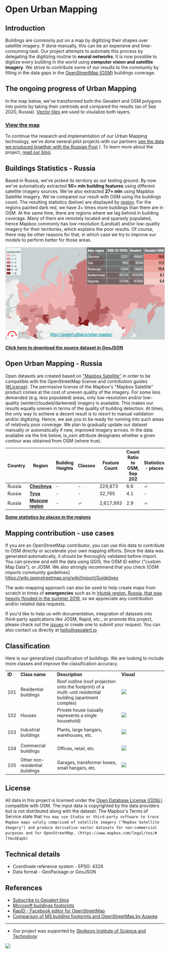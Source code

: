 # Open Urban Mapping

Introduction
------------
Buildings are commonly put on a map by digitizing their shapes over satellite imagery. If done manually, this can be an expensive and time-consuming task. Our project attempts to automate this process by delegating the digitizing routine to **neural networks**. It is now possible to digitize every building in the world using **computer vision and satellite imagery**. We strive to contribute some of our results to the community by filling in the data gaps in the [OpenStreetMap (OSM)](https://www.openstreetmap.org) buildings coverage.      

## The ongoing progress of Urban Mapping

In the map below, we've transformed both the Geoalert and OSM polygons into points by taking their centroids and compared the results (as of Sep 2020, Russia). [Vector tiles](https://en.wikipedia.org/wiki/Vector_tiles) are used to visulalize both layers.

### [View the map](https://geoalert.github.io/urban-mapping/) 


To continue the research and implementation of our Urban Mapping teсhnology, we've done several pilot projects with our partners [see the data we produced together with the Russian Post](https://github.com/Geoalert/vidnoe_benchmark) ). To learn more about the project, [read our blog](https://medium.com/geoalert-platform-urban-monitoring/urban-mapping-54-m-buildings-in-russia-10dc942ac2c4).


## Buildings Statistics - Russia

Based in Russia, we've picked its territory as our testing ground. By now we've automaticaly extracted **50+ mln building features** using different satellite imagery sources. We've also extracted **27+ mln** using Mapblox Satellite imagery. We've compared our result with OSM using the buildings count. The resulting statistics (below) are displayed by [region](https://en.wikipedia.org/wiki/Federal_subjects_of_Russia). For the regions painted dark red, we have 3+ times more buildings than there are in OSM. At the same time, there are regions where we lag behind in building coverage. Many of them are remotely located and sparsely populated, hence Mapbox commonly has low-resolution (Landsat) and/or low-quality imagery for their territories, which explains the poor results. Of course, there may be other reasons for that, in which case we try to improve our models to perform better for those areas.   

![**Building count ratio Geoalert/OSM - Russia, by region**](src/images/comparison_OSM-Geoalert.png)

[**Click here to download the source dataset in GeoJSON**](https://github.com/Geoalert/urban-mapping/blob/master/russia_regions_stats.geojson)


## Open Urban Mapping - Russia

Open datasets are created based on ["Mapbox Satellite"](https://www.mapbox.com/maps/satellite) in order to be compatible with the OpenStreetMap license and contribution guides ([#License](#license)).
The permissive license of the Mapbox's "Mapbox Satellite" product comes at the cost of uneven quality of the imagery. For some less demanded (e.g. less populated) areas, only low-resolution and/or low-quality (winter/clouded/darkened) imagery is available. This makes our results equally uneven in terms of the quality of building detection. At times, the only way to achieve a decent result is to resort to manual validation and/or digitizing. Hence, we ask you to be ready for running into such areas of relatively poor coverage. We plan to gradually update our dataset manually or automatically if new, improved imagery arrives. In the data available via the link below, is_osm attribute designates whether a given contour was obtained from OSM (where true).

|Country|Region|Building Heights| Classes |Feature Count| Count Ratio to OSM, Sep 202| Statistics - places | Format | Size (unzipped) |
|-------------|------------|----------|----------|-----------|------------|------------|----------|-------------|
|Russia|[**Chechnya**](https://bit.ly/30voBD4)| - | - | 229,873| 6.6 | ✓ | GeoPackage | 76MB |
|Russia|[**Tyva**](https://bit.ly/3lEh6l8)| - | - | 32,765| 4.1 | - | GeoPackage | 15MB |
|Russia|[**Moscow region**](https://bit.ly/2T6R5P8)| - | ✓ | 2,617,993 | 2.9 | ✓ | GeoPackage | 607MB |

[**Some statistics by places in the regions**](https://bit.ly/36wstr4)

## Mapping contribution - use cases
If you are an OpenStreetMap contributor, you can use this data to contribute to OSM directly or accelerate your own mapping efforts. Since the data was generated automatically, it should be thoroughly validated before import. You can preview and edit the data using QGIS, the OSM ID editor ("custom Map Data"), or JOSM. We also strongly recommend that you check [OSM imports community guidelines] https://wiki.openstreetmap.org/wiki/Import/Guidelines

The auto-mapping approach can also be used to help create maps from scratch in times of **emergencies** such as in [Irkutsk region, Russia, that was heavily flooded in the summer 2019](https://geoalert.github.io/Irkutsk-flood/), so we appreciate any contribution and/or related data requests.

If you'd like to help us with documentation, integration of datasets into third-party applications like JOSM, Rapid, etc., or promote this project, please check out the [issues](https://github.com/Geoalert/urban-mapping/issues) or create one to submit your request. You can also contact us directly at [hello@geoalert.io](mailto:hello@geoalert.io)

## Classification
Here is our generalized classification of buildings. We are looking to include more classes and improve the classification accuracy.

<table>
  <tr>
   <td><strong>ID</strong>
   </td>
   <td><strong>Class name</strong>
   </td>
   <td><strong>Description</strong>
   </td>
   <td width="130px"><strong>Visual</strong>
   </td>
  </tr>

  <tr>
   <td><p style="text-align: right">
101</p>

   </td>
   <td>Residential buildings
   </td>
   <td>Roof outline (roof projection onto the footprint) of a multi-unit residential building (apartment complex)
   </td>
   <td><img src="https://aeronetlab.space/img/class_img/101.png"/>
   </td>
  </tr>
 
  <tr>
   <td><p style="text-align: right">
102</p>

   </td>
   <td>Houses
   </td>
   <td>
    Private house (usually represents a single household)
   </td>
   <td><img src="https://aeronetlab.space/img/class_img/102.png" />
   </td>
  </tr>
 
 <tr>
   <td><p style="text-align: right">
103</p>

   </td>
   <td>Industrial buildings
   </td>
   <td>Plants, large hangars, warehouses, etc.
   </td>
   <td><img src="https://aeronetlab.space/img/class_img/103.png" />
   </td>
  </tr>
  
  
 <tr>
   <td><p style="text-align: right">
104</p>

   </td>
   <td>Commercial buildings
   </td>
   <td>Offices, retail, etc.
   </td>
   <td><img src="https://aeronetlab.space/img/class_img/104.png" />
   </td>
  </tr>

  <tr>
   <td><p style="text-align: right">
105</p>

   </td>
   <td>Other non-residential buildings
   </td>
   <td>Garages, transformer boxes, small hangars, etc.
   </td>
   <td><img src="https://aeronetlab.space/img/class_img/105.jpg" />
   </td>
  </tr>
 </table>

## License
All data in this project is licensed under the [Open Database License (ODbL)](https://opendatacommons.org/licenses/odbl/) compatible with OSM.
The input data is copyrighted by the data providers but is not distributed along with the dataset. The Mapbox's Terms of Service state that
```You may use Studio or third-party software to trace Mapbox maps solely comprised of satellite imagery ("Mapbox Satellite Imagery") and produce derivative vector datasets for non-commercial purposes and for OpenStreetMap. (https://www.mapbox.com/legal/tos/#[YmuSEapb)```

## Technical details
* Coordinate reference system - EPSG: 4326
* Data format - GeoPackage or GeoJSON


## References
* [Subscribe to Geoalert blog](https://medium.com/@geoalert)
* [Microsoft buildings footprints](https://github.com/microsoft/USBuildingFootprints)
* [RapID - Facebook editor for OpenStreetMap](https://github.com/facebookincubator/RapiD)
* [Comparison of MS building footprints and OpenStreetMap by Azavea](https://demos.azavea.com/building-footprint-comparison/)
---------------------------
* Our project was supported by [Skolkovo Institute of Science and Technology](https://www.skoltech.ru/en)

<image src="https://cdn.skoltech.ru/img/logo.png" width="190">
